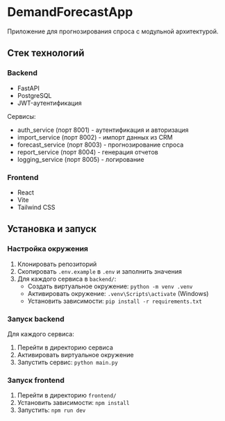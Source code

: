 # DemandForecastApp

Приложение для прогнозирования спроса с модульной архитектурой.

## Стек технологий

### Backend
- FastAPI
- PostgreSQL
- JWT-аутентификация

Сервисы:
- auth_service (порт 8001) - аутентификация и авторизация
- import_service (порт 8002) - импорт данных из CRM
- forecast_service (порт 8003) - прогнозирование спроса
- report_service (порт 8004) - генерация отчетов
- logging_service (порт 8005) - логирование

### Frontend
- React
- Vite
- Tailwind CSS

## Установка и запуск

### Настройка окружения
1. Клонировать репозиторий
2. Скопировать `.env.example` в `.env` и заполнить значения
3. Для каждого сервиса в `backend/`:
   - Создать виртуальное окружение: `python -m venv .venv`
   - Активировать окружение: `.venv\Scripts\activate` (Windows)
   - Установить зависимости: `pip install -r requirements.txt`

### Запуск backend
Для каждого сервиса:
1. Перейти в директорию сервиса
2. Активировать виртуальное окружение
3. Запустить сервис: `python main.py`

### Запуск frontend
1. Перейти в директорию `frontend/`
2. Установить зависимости: `npm install`
3. Запустить: `npm run dev` 